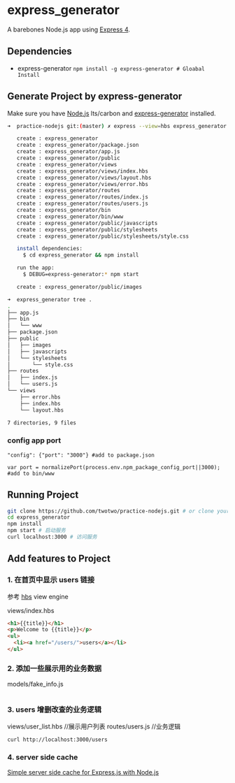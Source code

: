 # express_generator

A barebones Node.js app using [Express 4](http://expressjs.com/).

## Dependencies

- express-generator `npm install -g express-generator # Gloabal Install`

## Generate Project by express-generator

Make sure you have [Node.js](http://nodejs.org/) lts/carbon and [express-generator](http://wiki.li3huo.com/Node.js#express-generator) installed.

```bash
➜  practice-nodejs git:(master) ✗ express --view=hbs express_generator && cd express_generator

   create : express_generator
   create : express_generator/package.json
   create : express_generator/app.js
   create : express_generator/public
   create : express_generator/views
   create : express_generator/views/index.hbs
   create : express_generator/views/layout.hbs
   create : express_generator/views/error.hbs
   create : express_generator/routes
   create : express_generator/routes/index.js
   create : express_generator/routes/users.js
   create : express_generator/bin
   create : express_generator/bin/www
   create : express_generator/public/javascripts
   create : express_generator/public/stylesheets
   create : express_generator/public/stylesheets/style.css

   install dependencies:
     $ cd express_generator && npm install

   run the app:
     $ DEBUG=express-generator:* npm start

   create : express_generator/public/images

➜  express_generator tree .
.
├── app.js
├── bin
│   └── www
├── package.json
├── public
│   ├── images
│   ├── javascripts
│   └── stylesheets
│       └── style.css
├── routes
│   ├── index.js
│   └── users.js
└── views
    ├── error.hbs
    ├── index.hbs
    └── layout.hbs

7 directories, 9 files
```

### config app port

    "config": {"port": "3000"} #add to package.json

    var port = normalizePort(process.env.npm_package_config_port||3000); #add to bin/www

## Running Project

```bash
git clone https://github.com/twotwo/practice-nodejs.git # or clone your own fork
cd express_generator
npm install
npm start # 启动服务
curl localhost:3000 # 访问服务
```

## Add features to Project

### 1. 在首页中显示 users 链接

参考 [hbs](https://github.com/pillarjs/hbs) view engine

views/index.hbs

```html
<h1>{{title}}</h1>
<p>Welcome to {{title}}</p>
<ul>
  <li><a href="/users/">users</a></li>
</ul>
```

### 2. 添加一些展示用的业务数据

models/fake_info.js

```js
```

### 3. users 增删改查的业务逻辑

views/user_list.hbs //展示用户列表
routes/users.js //业务逻辑

`curl http://localhost:3000/users`

### 4. server side cache

[Simple server side cache for Express.js with Node.js](http://goenning.net/2016/02/10/simple-server-side-cache-for-expressjs/)
